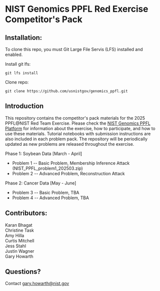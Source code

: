 # NIST Genomics PPFL Red Exercise Competitor's Pack

## Installation:

To clone this repo, you must Git Large File Servis (LFS) installed and enabled.

Install git lfs: 

`git lfs install`

Clone repo: 

`git clone https://github.com/usnistgov/genomics_ppfl.git`

## Introduction
This repository contains the competitor's pack materials for the 2025 PPFL@NIST Red Team Exercise. 
Please check the [NIST Genomics PPFL Platform](https://pages.nist.gov/genomics_ppfl/index.html) for information about the exercise, how to participate, and how to use these materials. 
Tutorial notebooks with submission instructions are also included in each problem pack. 
The repository will be periodically updated as new problems are released throughout the exercise.  

Phase 1: Soybean Data [March - April]
* Problem 1 -- Basic Problem, Membership Inference Attack (NIST_PPFL_problem1_202503.zip)
* Problem 2 -- Advanced Problem, Reconstruction Attack 

Phase 2: Cancer Data [May - June]
* Problem 3 -- Basic Problem, TBA
* Problem 4 -- Advanced Problem, TBA
   
## Contributors: 
Karan Bhagat  
Christine Task  
Amy Hilla  
Curtis Mitchell  
Jess Stahl  
Justin Wagner  
Gary Howarth

## Questions? 
Contact gary.howarth@nist.gov
